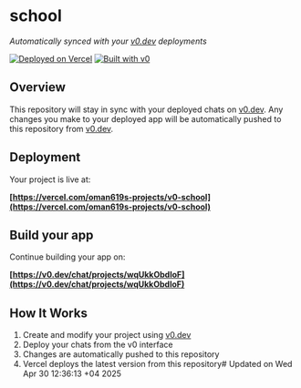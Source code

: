 # school

*Automatically synced with your [v0.dev](https://v0.dev) deployments*

[![Deployed on Vercel](https://img.shields.io/badge/Deployed%20on-Vercel-black?style=for-the-badge&logo=vercel)](https://vercel.com/oman619s-projects/v0-school)
[![Built with v0](https://img.shields.io/badge/Built%20with-v0.dev-black?style=for-the-badge)](https://v0.dev/chat/projects/wqUkkObdloF)

## Overview

This repository will stay in sync with your deployed chats on [v0.dev](https://v0.dev).
Any changes you make to your deployed app will be automatically pushed to this repository from [v0.dev](https://v0.dev).

## Deployment

Your project is live at:

**[https://vercel.com/oman619s-projects/v0-school](https://vercel.com/oman619s-projects/v0-school)**

## Build your app

Continue building your app on:

**[https://v0.dev/chat/projects/wqUkkObdloF](https://v0.dev/chat/projects/wqUkkObdloF)**

## How It Works

1. Create and modify your project using [v0.dev](https://v0.dev)
2. Deploy your chats from the v0 interface
3. Changes are automatically pushed to this repository
4. Vercel deploys the latest version from this repository# Updated on Wed Apr 30 12:36:13 +04 2025
